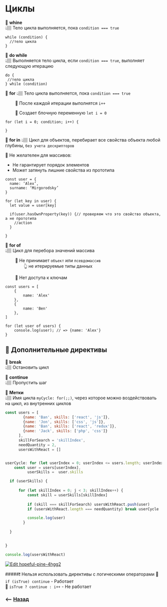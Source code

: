 # Циклы

💠 **whine**   
👆🏽 Тело цикла выполняется, пока `condition === true`
```
while (condition) {
  //тело цикла
}
```


💠 **do while**   
👆🏽 Выполняется тело цикла, если `condition === true`, выполняет следующую итерацию
```
do {
 //тело цикла
} while (condition)
```


💠 **for** 
👆🏽 Тело цикла  выполняется, пока `condition === true`   

&emsp;&emsp; 🔹 После каждой итерации выполнятся `i++`

&emsp;&emsp; 🔹 Создает блочную переменную `let i = 0`            


```
for (let i = 0; condition; i++) {

}
```

💠 **for in** 
👆🏽 Цикл для объектов, перебирает все свойства объекта любой глубины, `без учета дескрипторов`  

🛑 Не желателен для массивов:  
* Не гарантирует порядок элементов   
* Может затянуть лишние свойства из прототипа
```
const user = {
  name: ‘Alex’,
  surname: ‘Mirgorodsky’	
}

for (let key in user) {
  let value = user[key]

  if(user.hasOwnProperty(key)) {// проверяем что это свойство объекта, а не прототипа
  	//action
  }
 
}

```

💠 **for of**   
👆🏽 Цикл для перебора значений массива 

&emsp;&emsp; 🔹 Не принимает `объект` или `псевдомассив`      
&emsp;&emsp;&emsp;&emsp; 👆 не итерируемые типы данных

&emsp;&emsp; 🔹 Нет доступа к ключам

```
const users = [
    {
        name: 'Alex'
    },
    {
        name: 'Ben'
    },
]

for (let user of users) {
    console.log(user); // => {name: 'Alex'}
}
```


## 🚩 Дополнительные директивы 
 
💠 **break**   
👆🏽 Остановить цикл

💠 **continue**   
👆🏽 Пропустить шаг

💠 **Метки**   
👆🏽 Имя цикла `myCycle: for(;;)`, через которое можно воздействовать на цикл, из внутренних циклов
```javascript
const users = [
        {name: 'Ban', skills: ['react', 'js']},
        {name: 'Jon', skills: ['css', 'js']},
        {name: 'Ban', skills: ['react', 'redux']},
        {name: 'Jack', skills: ['php', 'css']}
      ],
      skillForSearch = 'skillIndex',
      needQuantity = 2,
      usersWithReact = []


userCycle: for (let userIndex = 0; userIndex <= users.length; userIndex++) {
    const user = users[userIndex],
          userSkills =  user.skills

  if (userSkills) {
      
      for (let skillIndex = 0; j < 3; skillIndex++) {
          const skill = userSkills[skillIndex]  
      
          if (skill === skillForSearch) usersWithReact.push(user)
          if (usersWithReact.length === needQuantity) break userCycle

          console.log(user)
        }
      
  }

  
}

console.log(usersWithReact)
```
[![Edit hopeful-pine-4hgg2](https://codesandbox.io/static/img/play-codesandbox.svg)](https://codesandbox.io/s/hopeful-pine-4hgg2?fontsize=14&hidenavigation=1&theme=dark)

#####❗ Нельзя использовать директивы с логическими операторами
🔹 `if (isTrue) continue` - Работает     
🔹 `isTrue ? continue : i++` - Не работает


### ⟵ **<a href="../../readme.md">Назад</a>**